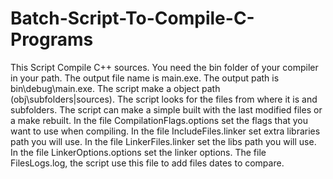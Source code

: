 # Batch-Script-To-Compile-C-Programs

This Script Compile C++ sources.
You need the bin folder of your compiler in your path.
The output file name is main.exe.
The output path is bin\debug\main.exe.
The script make a object path (obj\subfolders|sources).
The script looks for the files from where it is and subfolders.
The script can make a simple built with the last modified files or a make rebuilt.
In the file CompilationFlags.options set the flags that you want to use when compiling.
In the file IncludeFiles.linker set extra libraries path you will use.
In the file LinkerFiles.linker set the libs path you will use.
In the file LinkerOptions.options set the linker options.
The file FilesLogs.log, the script use this file to add files dates to compare.
